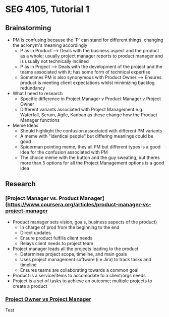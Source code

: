 # SEG 4105, Tutorial 1

## Brainstorming 

* PM is confusing because the 'P' can stand for different things, changing the acronym's meaning accordingly
  * P as in Product --> Deals with the business aspect and the product as a whole; usually project manager reports to product manager and is usually not technically inclined
  * P as in Project --> Deals with the development of the project and the teams associated with it; has some form of technical expertise
  * Sometimes PM is also synonymous with Product Owner --> Ensures product is meeting client expectations whilst minimizing backlog redundancy
* What I need to research
  * Specific difference in Project Manager v Product Manager v Project Owner
  * Different variants associated with Project Management e.g. Waterfall, Scrum, Agile, Kanban as these change how the Product Manager functions
* Meme Ideas
  * Should highlight the confusion associated with different PM variants
  * A meme with "identical people" but differing meanings could be good
  * Spiderman pointing meme, they all PM but different types is a good idea for the confusion associated with PM
  * The choice meme with the button and the guy sweating, but theres more than 5 options for all the Project Management options is a good idea

## Research

### [Project Manager vs. Product Manager](https://www.coursera.org/articles/product-manager-vs-project-manager
* Product manager sets vision, goals, business aspects of the product)
  * In charge of prod from the beginning to the end
  * Direct updates
  * Ensure product fulfills client needs
  * Relays client needs to project team
* Project manager leads all the projects leading to the product
  * Determines project scope, timeline, and main goals
  * Uses project management software (i.e Jira) to track tasks and timeline
  * Ensures teams are collaborating towards a common goal 
* Product is a service/items to accomodate to a client/orgs needs
* Project is a set of tasks to achieve an outcome; multiple projects to create a product

### [Project Owner vs Project Manager](https://www.wrike.com/product-management-guide/faq/what-is-the-difference-between-a-project-manager-and-project-owner/)

Test
